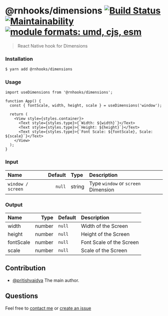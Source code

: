 # @rnhooks/dimensions [![Build Status](https://travis-ci.com/react-native-hooks/dimensions.svg?branch=master)](https://travis-ci.com/react-native-hooks/dimensions) [![Maintainability](https://api.codeclimate.com/v1/badges/38b8a5ea908ee84db165/maintainability)](https://codeclimate.com/github/react-native-hooks/dimensions/maintainability) <a href="https://github.com/pritishvaidya/react-native-hooks/dimensions/blob/master/README.md"><img src="https://img.shields.io/badge/module%20formats-umd%2C%20cjs%2C%20esm-green.svg" alt="module formats: umd, cjs, esm"></a>

> React Native hook for Dimensions

### Installation

```bash
$ yarn add @rnhooks/dimensions
```
### Usage

```
import useDimensions from '@rnhooks/dimensions';

function App() {
  const { fontScale, width, height, scale } = useDimensions('window');

  return (
    <View style={styles.container}>
      <Text style={styles.type}>{`Width: ${width}`}</Text>
      <Text style={styles.type}>{`Height: ${height}`}</Text>
      <Text style={styles.type}>{`Font Scale: ${fontScale}, Scale: ${scale}`}</Text>
    </View>
  );
}
```

### Input
| Name  | Default  | Type | Description |
| :------------ |---------------:| :---------------| :-----|
| `window / screen` | `null` | string | Type `window` or `screen` Dimension |


### Output
| Name  | Type  | Default | Description |
| :------------ |---------------:| :---------------| :-----|
| width | number | `null` | Width of the Screen |
| height | number | `null` | Height of the Screen |
| fontScale | number | `null` | Font Scale of the Screen |
| scale | number | `null` | Scale of the Screen |

## Contribution
- [@pritishvaidya](mailto:pritishvaidya94@gmail.com) The main author.


## Questions

Feel free to [contact me](mailto:pritishvaidya94@gmail.com) or [create an issue](https://github.com/react-native-hooks/dimensions/issues/new)
